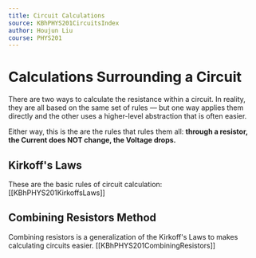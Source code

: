 ```yaml
---
title: Circuit Calculations
source: KBhPHYS201CircuitsIndex
author: Houjun Liu
course: PHYS201
---
```


# Calculations Surrounding a Circuit
There are two ways to calculate the resistance within a circuit. In reality, they are all based on the same set of rules — but one way applies them directly and the other uses a higher-level abstraction that is often easier.

Either way, this is the are the rules that rules them all:  **through a resistor, the Current does NOT change, the Voltage drops.**
 
## Kirkoff's Laws
These are the basic rules of circuit calculation: [[KBhPHYS201KirkoffsLaws]]

## Combining Resistors Method
Combining resistors is a generalization of the Kirkoff's Laws to makes calculating circuits easier. [[KBhPHYS201CombiningResistors]]
